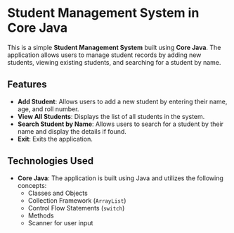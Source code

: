 # Student Management System in Core Java

This is a simple **Student Management System** built using **Core Java**. The application allows users to manage student records by adding new students, viewing existing students, and searching for a student by name.

## Features
- **Add Student**: Allows users to add a new student by entering their name, age, and roll number.
- **View All Students**: Displays the list of all students in the system.
- **Search Student by Name**: Allows users to search for a student by their name and display the details if found.
- **Exit**: Exits the application.

## Technologies Used
- **Core Java**: The application is built using Java and utilizes the following concepts:
  - Classes and Objects
  - Collection Framework (`ArrayList`)
  - Control Flow Statements (`switch`)
  - Methods
  - Scanner for user input


